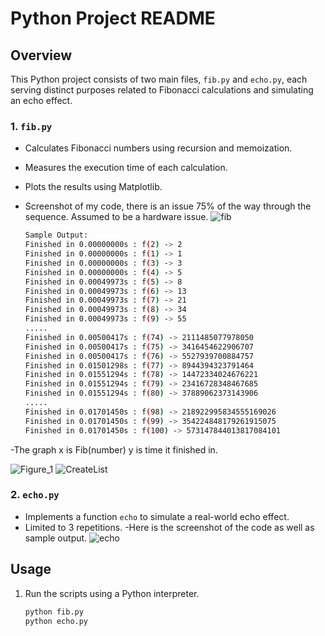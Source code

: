 # Python Project README

## Overview
This Python project consists of two main files, `fib.py` and `echo.py`, each serving distinct purposes related to Fibonacci calculations and simulating an echo effect.

### 1. `fib.py`
- Calculates Fibonacci numbers using recursion and memoization.
- Measures the execution time of each calculation.
- Plots the results using Matplotlib.
- Screenshot of my code, there is an issue 75% of the way through the sequence. Assumed to be a hardware issue.
![fib](https://github.com/nak625/assignmnet1/assets/123668402/cf073dba-2eee-4fc1-90c6-4ee1b90a52e6)


   ```bash
   Sample Output:
   Finished in 0.00000000s : f(2) -> 2
   Finished in 0.00000000s : f(1) -> 1   
   Finished in 0.00000000s : f(3) -> 3   
   Finished in 0.00000000s : f(4) -> 5   
   Finished in 0.00049973s : f(5) -> 8   
   Finished in 0.00049973s : f(6) -> 13  
   Finished in 0.00049973s : f(7) -> 21  
   Finished in 0.00049973s : f(8) -> 34  
   Finished in 0.00049973s : f(9) -> 55  
   .....
   Finished in 0.00500417s : f(74) -> 2111485077978050
   Finished in 0.00500417s : f(75) -> 3416454622906707
   Finished in 0.00500417s : f(76) -> 5527939700884757
   Finished in 0.01501298s : f(77) -> 8944394323791464
   Finished in 0.01551294s : f(78) -> 14472334024676221
   Finished in 0.01551294s : f(79) -> 23416728348467685
   Finished in 0.01551294s : f(80) -> 37889062373143906
   .....
   Finished in 0.01701450s : f(98) -> 218922995834555169026
   Finished in 0.01701450s : f(99) -> 354224848179261915075
   Finished in 0.01701450s : f(100) -> 573147844013817084101
   
-The graph x is Fib(number) y is time it finished in.

![Figure_1](https://github.com/nak625/assignmnet1/assets/123668402/1867062a-742f-4124-a72d-e04e2d8eae3c)
![CreateList](https://github.com/nak625/assignmnet1/assets/123668402/42cdf4d1-13cf-4109-8445-7697bbbdd0a4)

### 2. `echo.py`
- Implements a function `echo` to simulate a real-world echo effect.
- Limited to 3 repetitions.
-Here is the screenshot of the code as well as sample output.
![echo](https://github.com/nak625/assignmnet1/assets/123668402/dc2fef8a-70b6-4803-912e-13cc904384d1)

## Usage
1. Run the scripts using a Python interpreter.
   ```bash
   python fib.py
   python echo.py
